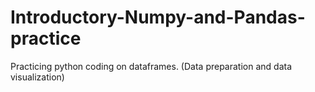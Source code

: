 # Introductory-Numpy-and-Pandas-practice
Practicing python coding on dataframes. (Data preparation and data visualization)

